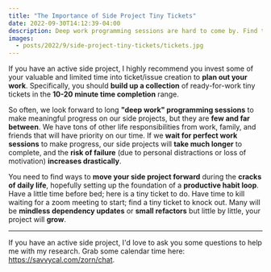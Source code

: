 ```yaml
---
title: "The Importance of Side Project Tiny Tickets"
date: 2022-09-30T14:12:39-04:00
description: Deep work programming sessions are hard to come by. Find tiny ways to move your side project forward during the cracks of life.
images:
  - posts/2022/9/side-project-tiny-tickets/tickets.jpg
---
```


If you have an active side project, I highly recommend you invest some of your valuable and limited time into ticket/issue creation to **plan out your work**. Specifically, you should **build up a collection** of ready-for-work tiny tickets in the **10-20 minute time completion** range.

So often, we look forward to long **"deep work" programming sessions** to make meaningful progress on our side projects, but they are **few and far between**. We have tons of other life responsibilities from work, family, and friends that will have priority on our time. If we **wait for perfect work sessions** to make progress, our side projects will **take much longer** to complete, and the **risk of failure** (due to personal distractions or loss of motivation) **increases drastically**.

You need to find ways to **move your side project forward** during the **cracks of daily life**, hopefully setting up the foundation of a **productive habit loop**. Have a little time before bed; here is a tiny ticket to do. Have time to kill waiting for a zoom meeting to start; find a tiny ticket to knock out. Many will be **mindless dependency updates** or **small refactors** but little by little, your project will **grow**.

---

If you have an active side project, I'd love to ask you some questions to help me with my research. Grab some calendar time here: <https://savvycal.com/zorn/chat>.

